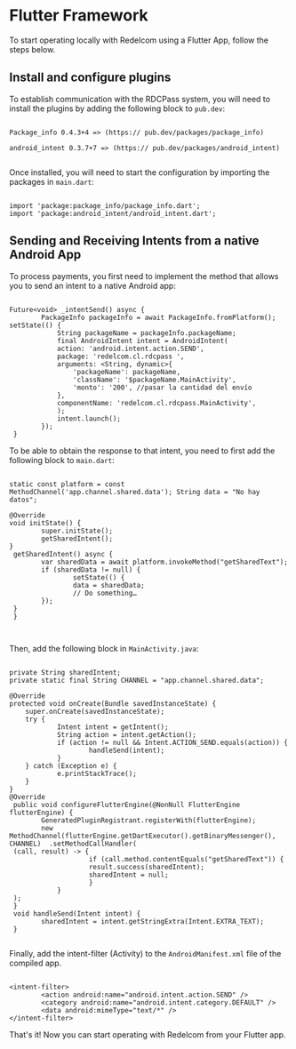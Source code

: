 # Flutter Framework 

To start operating locally with Redelcom using a Flutter App, follow the steps below. 

## Install and configure plugins 

To establish communication with the RDCPass system, you will need to install the plugins by adding the following block to `pub.dev`:

```flutter

Package_info 0.4.3+4 => (https:// pub.dev/packages/package_info) 

android_intent 0.3.7+7 => (https:// pub.dev/packages/android_intent)
 
```

Once installed, you will need to start the configuration by importing the packages in `main.dart`:

```flutter

import 'package:package_info/package_info.dart'; 
import 'package:android_intent/android_intent.dart';  

```


## Sending and Receiving Intents from a native Android App

To process payments, you first need to implement the method that allows you to send an intent to a native Android app:


```flutter

Future<void> _intentSend() async { 
 		PackageInfo packageInfo = await PackageInfo.fromPlatform();  setState(() { 
 			String packageName = packageInfo.packageName; 
 			final AndroidIntent intent = AndroidIntent( 
 			action: 'android.intent.action.SEND', 
 			package: 'redelcom.cl.rdcpass ', 
 			arguments: <String, dynamic>{ 
 				'packageName': packageName, 
 				'className': '$packageName.MainActivity', 
 				'monto': '200', //pasar la cantidad del envío 
 			}, 
 			componentName: 'redelcom.cl.rdcpass.MainActivity', 
 			); 
 			intent.launch(); 
 		}); 
 }

```

To be able to obtain the response to that intent, you need to first add the following block to `main.dart`:

```flutter

static const platform = const MethodChannel('app.channel.shared.data'); String data = "No hay datos"; 

@Override 
void initState() { 
 		super.initState(); 
 		getSharedIntent(); 
} 
 getSharedIntent() async { 
 		var sharedData = await platform.invokeMethod("getSharedText"); 
 		if (sharedData != null) { 
 				setState(() { 
 				data = sharedData; 
				// Do something… 
 		}); 
 } 
 } 

 
```

Then, add the following block in `MainActivity.java`:

```flutter

private String sharedIntent; 
private static final String CHANNEL = "app.channel.shared.data"; 

@Override 
protected void onCreate(Bundle savedInstanceState) { 
 	super.onCreate(savedInstanceState); 
 	try { 
 			Intent intent = getIntent(); 
 			String action = intent.getAction(); 
 			if (action != null && Intent.ACTION_SEND.equals(action)) {  
					handleSend(intent); 
 			} 
 	} catch (Exception e) { 
 			e.printStackTrace(); 
 	} 
}
@Override 
 public void configureFlutterEngine(@NonNull FlutterEngine flutterEngine) {  
		GeneratedPluginRegistrant.registerWith(flutterEngine); 
 		new MethodChannel(flutterEngine.getDartExecutor().getBinaryMessenger(), CHANNEL)  .setMethodCallHandler( 
 (call, result) -> { 
 					if (call.method.contentEquals("getSharedText")) { 
 					result.success(sharedIntent); 
 					sharedIntent = null; 
 					} 
 			} 
 ); 
 } 
 void handleSend(Intent intent) { 
 		sharedIntent = intent.getStringExtra(Intent.EXTRA_TEXT); 
 } 


```

Finally, add the intent-filter (Activity) to the `AndroidManifest.xml` file of the compiled app.

```flutter

<intent-filter> 
 		<action android:name="android.intent.action.SEND" /> 
 		<category android:name="android.intent.category.DEFAULT" /> 
 		<data android:mimeType="text/*" /> 
</intent-filter>

```

That's it! Now you can start operating with Redelcom from your Flutter app.
